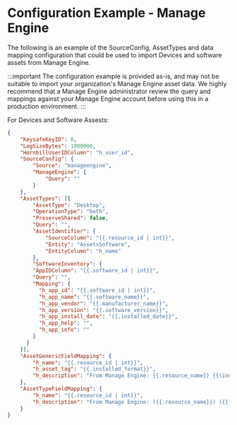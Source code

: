 # Configuration Example - Manage Engine

The following is an example of the SourceConfig, AssetTypes and data mapping configuration that could be used to import Devices and software assets from Manage Engine.

:::important
The configuration example is provided as-is, and may not be suitable to import your organization's Manage Engine asset data. We highly recommend that a Manage Engine administrator review the query and mappings against your Manage Engine account before using this in a production environment.
:::

For Devices and Software Assests:
```json
{
    "KeysafeKeyID": 0,
    "LogSizeBytes": 1000000,
    "HornbillUserIDColumn": "h_user_id",
    "SourceConfig": {
        "Source": "manageengine",
        "ManageEngine": {
            "Query": ""
        }
    },
    "AssetTypes": [{
        "AssetType": "Desktop",
        "OperationType": "both",
        "PreserveShared": false,
        "Query": "",
        "AssetIdentifier": {
            "SourceColumn": "{{.resource_id | int}}",
            "Entity": "AssetsSoftware",
            "EntityColumn": "h_name"
        },
        "SoftwareInventory": {
        "AppIDColumn": "{{.software_id | int}}",
        "Query": "",
        "Mapping": {
          "h_app_id": "{{.software_id | int}}",
          "h_app_name": "{{.software_name}}",
          "h_app_vendor": "{{.manufacturer_name}}",
          "h_app_version": "{{.software_version}}",
          "h_app_install_date": "{{.installed_date}}",
          "h_app_help": "",
          "h_app_info": ""
        }
      }
    }],
    "AssetGenericFieldMapping": {
        "h_name": "{{.resource_id | int}}",
        "h_asset_tag": "{{.installed_format}}",
        "h_description": "From Manage Engine: {{.resource_name}} {{(index .software 0).software_name}}"
    },
    "AssetTypeFieldMapping": {
        "h_name": "{{.resource_id | int}}",
        "h_description": "From Manage Engine: ({{.resource_name}}) ({{.manufacturer_name}})"
    }
}
```
